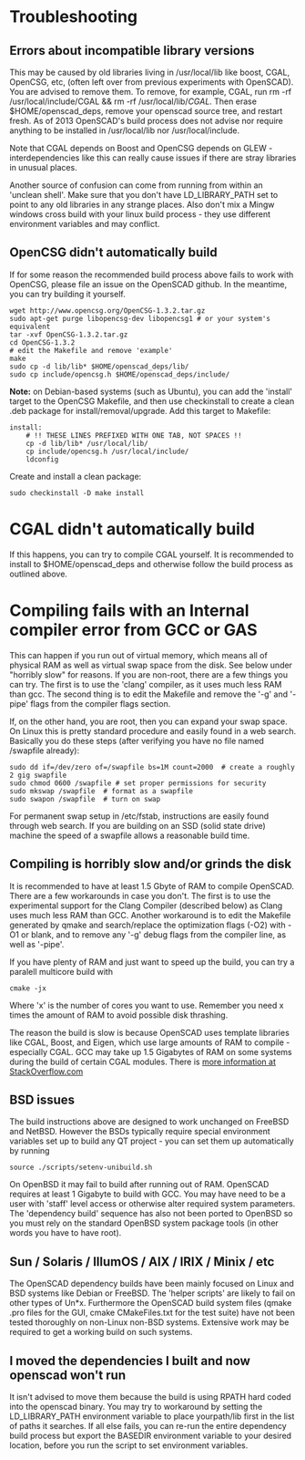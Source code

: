 # Troubleshooting

## Errors about incompatible library versions

This may be caused by old libraries living in /usr/local/lib like boost, CGAL, OpenCSG, etc, (often left over from previous experiments with OpenSCAD). You are advised to remove them. To remove, for example, CGAL, run rm -rf /usr/local/include/CGAL && rm -rf /usr/local/lib/*CGAL*. Then erase $HOME/openscad_deps, remove your openscad source tree, and restart fresh. As of 2013 OpenSCAD's build process does not advise nor require anything to be installed in /usr/local/lib nor /usr/local/include. 

Note that CGAL depends on Boost and OpenCSG depends on GLEW - interdependencies like this can really cause issues if there are stray libraries in unusual places. 

Another source of confusion can come from running from within an 'unclean shell'. Make sure that you don't have LD_LIBRARY_PATH set to point to any old libraries in any strange places. Also don't mix a Mingw windows cross build with your linux build process - they use different environment variables and may conflict.

## OpenCSG didn't automatically build

If for some reason the recommended build process above fails to work with OpenCSG, please file an issue on the OpenSCAD github. In the meantime, you can try building it yourself. 

    wget http://www.opencsg.org/OpenCSG-1.3.2.tar.gz
    sudo apt-get purge libopencsg-dev libopencsg1 # or your system's equivalent
    tar -xvf OpenCSG-1.3.2.tar.gz
    cd OpenCSG-1.3.2
    # edit the Makefile and remove 'example'
    make
    sudo cp -d lib/lib* $HOME/openscad_deps/lib/
    sudo cp include/opencsg.h $HOME/openscad_deps/include/

__Note:__ on Debian-based systems (such as Ubuntu), you can add the 'install' target to the OpenCSG Makefile, and then use checkinstall to create a clean .deb package for install/removal/upgrade. Add this target to Makefile:

    install:
        # !! THESE LINES PREFIXED WITH ONE TAB, NOT SPACES !!
        cp -d lib/lib* /usr/local/lib/
        cp include/opencsg.h /usr/local/include/
        ldconfig

Create and install a clean package:

    sudo checkinstall -D make install

# CGAL didn't automatically build

If this happens, you can try to compile CGAL yourself. It is recommended to install to $HOME/openscad_deps and otherwise follow the build process as outlined above. 

# Compiling fails with an Internal compiler error from GCC or GAS

This can happen if you run out of virtual memory, which means all of physical RAM as well as virtual swap space from the disk. See below under "horribly slow" for reasons. If you are non-root, there are a few things you can try. The first is to use the 'clang' compiler, as it uses much less RAM than gcc. The second thing is to edit the Makefile and remove the '-g' and '-pipe' flags from the compiler flags section.

If, on the other hand, you are root, then you can expand your swap space. On Linux this is pretty standard procedure and easily found in a web search. Basically you do these steps (after verifying you have no file named /swapfile already):

    sudo dd if=/dev/zero of=/swapfile bs=1M count=2000  # create a roughly 2 gig swapfile 
    sudo chmod 0600 /swapfile # set proper permissions for security
    sudo mkswap /swapfile  # format as a swapfile 
    sudo swapon /swapfile  # turn on swap

For permanent swap setup in /etc/fstab, instructions are easily found through web search. If you are building on an SSD (solid state drive) machine the speed of a swapfile allows a reasonable build time.

## Compiling is horribly slow and/or grinds the disk

It is recommended to have at least 1.5 Gbyte of RAM to compile OpenSCAD. There are a few workarounds in case you don't. The first is to use the experimental support for the Clang Compiler (described below) as Clang uses much less RAM than GCC. Another workaround is to edit the Makefile generated by qmake and search/replace the optimization flags (-O2) with -O1 or blank, and to remove any '-g' debug flags from the compiler line, as well as '-pipe'.  

If you have plenty of RAM and just want to speed up the build, you can try a paralell multicore build with 

    cmake -jx

Where 'x' is the number of cores you want to use. Remember you need x times the amount of RAM to avoid possible disk thrashing. 

The reason the build is slow is because OpenSCAD uses template libraries like CGAL, Boost, and Eigen, which use large amounts of RAM to compile - especially CGAL. GCC may take up 1.5 Gigabytes of RAM on some systems during the build of certain CGAL modules. There is [more information at StackOverflow.com](http://stackoverflow.com/questions/3634203/why-are-templates-so-slow-to-compile)

## BSD issues

The build instructions above are designed to work unchanged on FreeBSD and NetBSD. However the BSDs typically require special environment variables set up to build any QT project - you can set them up automatically by running

    source ./scripts/setenv-unibuild.sh

On OpenBSD it may fail to build after running out of RAM. OpenSCAD requires at least 1 Gigabyte to build with GCC. You may have need to be a user with 'staff' level access or otherwise alter required system parameters. The 'dependency build' sequence has also not been ported to OpenBSD so you must rely on the standard OpenBSD system package tools (in other words you have to have root).

## Sun / Solaris / IllumOS / AIX / IRIX / Minix / etc

The OpenSCAD dependency builds have been mainly focused on Linux and BSD systems like Debian or FreeBSD. The 'helper scripts' are likely to fail on other types of Un*x. Furthermore the OpenSCAD build system files (qmake .pro files for the GUI, cmake CMakeFiles.txt for the test suite) have not been tested thoroughly on non-Linux non-BSD systems. Extensive work may be required to get a working build on such systems.

## I moved the dependencies I built and now openscad won't run

It isn't advised to move them because the build is using RPATH hard coded into the openscad binary. You may try to workaround by setting the LD_LIBRARY_PATH environment variable to place yourpath/lib first in the list of paths it searches. If all else fails, you can re-run the entire dependency build process but export the BASEDIR environment variable to your desired location, before you run the script to set environment variables.
